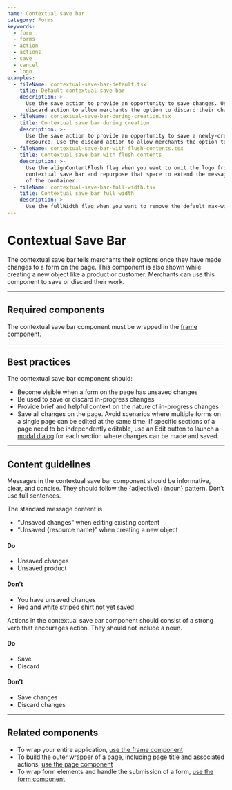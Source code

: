 ```yaml
---
name: Contextual save bar
category: Forms
keywords:
  - form
  - forms
  - action
  - actions
  - save
  - cancel
  - logo
examples:
  - fileName: contextual-save-bar-default.tsx
    title: Default contextual save bar
    description: >-
      Use the save action to provide an opportunity to save changes. Use the
      discard action to allow merchants the option to discard their changes. Use the message to provide helpful context on the nature of those changes.
  - fileName: contextual-save-bar-during-creation.tsx
    title: Contextual save bar during creation
    description: >-
      Use the save action to provide an opportunity to save a newly-created
      resource. Use the discard action to allow merchants the option to discard a new resource. Use the message to provide helpful context on the nature of the new resource.
  - fileName: contextual-save-bar-with-flush-contents.tsx
    title: Contextual save bar with flush contents
    description: >-
      Use the alignContentFlush flag when you want to omit the logo from the
      contextual save bar and repurpose that space to extend the message contents fully to the left side
      of the container.
  - fileName: contextual-save-bar-full-width.tsx
    title: Contextual save bar full width
    description: >-
      Use the fullWidth flag when you want to remove the default max-width set on the contextual save bar.
---
```


# Contextual Save Bar

The contextual save bar tells merchants their options once they have made changes to a form on the page. This component is also shown while creating a new object like a product or customer. Merchants can use this component to save or discard their work.

---

## Required components

The contextual save bar component must be wrapped in the [frame](https://polaris.shopify.com/components/frame) component.

---

## Best practices

The contextual save bar component should:

- Become visible when a form on the page has unsaved changes
- Be used to save or discard in-progress changes
- Provide brief and helpful context on the nature of in-progress changes
- Save all changes on the page. Avoid scenarios where multiple forms on a single page can be edited at the same time. If specific sections of a page need to be independently editable, use an Edit button to launch a [modal dialog](https://polaris.shopify.com/components/modal) for each section where changes can be made and saved.

---

## Content guidelines

Messages in the contextual save bar component should be informative, clear, and concise. They should follow the {adjective}+{noun} pattern. Don’t use full sentences.

The standard message content is

- “Unsaved changes” when editing existing content
- “Unsaved {resource name}” when creating a new object

<!-- usagelist -->

#### Do

- Unsaved changes
- Unsaved product

#### Don’t

- You have unsaved changes
- Red and white striped shirt not yet saved

<!-- end -->

Actions in the contextual save bar component should consist of a strong verb that encourages action. They should not include a noun.

<!-- usagelist -->

#### Do

- Save
- Discard

#### Don’t

- Save changes
- Discard changes

<!-- end -->

---

## Related components

- To wrap your entire application, [use the frame component](https://polaris.shopify.com/components/frame)
- To build the outer wrapper of a page, including page title and associated actions, [use the page component](https://polaris.shopify.com/components/page)
- To wrap form elements and handle the submission of a form, [use the form component](https://polaris.shopify.com/components/form)

